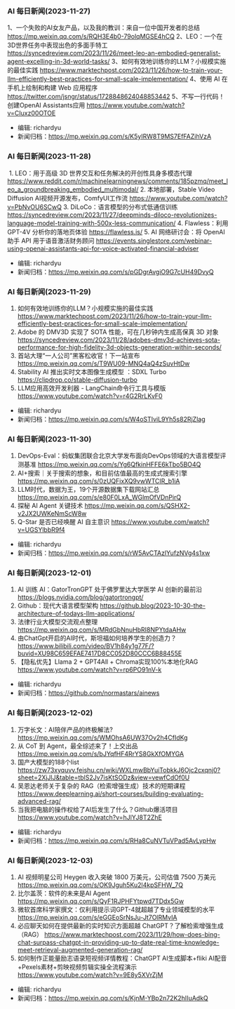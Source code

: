 ### AI 每日新闻(2023-11-27)

1、一个失败的AI女友产品，以及我的教训：来自一位中国开发者的总结 https://mp.weixin.qq.com/s/RQH3E4b0-79olqMGSE4hCQ
2、LEO：一个在3D世界任务中表现出色的多面手特工 https://syncedreview.com/2023/11/26/meet-leo-an-embodied-generalist-agent-excelling-in-3d-world-tasks/
3、如何有效地训练你的LLM？小规模实施的最佳实践 https://www.marktechpost.com/2023/11/26/how-to-train-your-llm-efficiently-best-practices-for-small-scale-implementation/
4、使用 AI 在手机上绘制和构建 Web 应用程序 https://twitter.com/jsngr/status/1728848624048853442
5、不写一行代码！创建OpenAI Assistants应用 https://www.youtube.com/watch?v=CIuxz00OTOE

* 编辑: richardyu
* 新闻归档：https://mp.weixin.qq.com/s/K5yIRW8T9MS7EfFAZihVzA

### AI 每日新闻(2023-11-28)

 1. LEO：用于高级 3D 世界交互和任务解决的开创性具身多模态代理 https://www.reddit.com/r/machinelearningnews/comments/185pzmq/meet_leo_a_groundbreaking_embodied_multimodal/
2. 本地部署，Stable Video Diffusion AI视频开源发布，ComfyUI工作流 https://www.youtube.com/watch?v=PbNvOU6SCwQ
3. DiLoCo：语言模型的分布式低通信训练 https://syncedreview.com/2023/11/27/deepminds-diloco-revolutionizes-language-model-training-with-500x-less-communication/
4. Flawless：利用 GPT-4V 分析你的落地页体验 https://flawless.is/
5. AI 网络研讨会：将 OpenAI 助手 API 用于语音激活财务顾问 https://events.singlestore.com/webinar-using-openai-assistants-api-for-voice-activated-financial-adviser

* 编辑: richardyu
* 新闻归档：https://mp.weixin.qq.com/s/pGDgrAvgiO9G7cUH49DvyQ


### AI 每日新闻(2023-11-29)

1. 如何有效地训练你的LLM？小规模实施的最佳实践 https://www.marktechpost.com/2023/11/26/how-to-train-your-llm-efficiently-best-practices-for-small-scale-implementation/
2. Adobe 的 DMV3D 实现了 SOTA 性能，可在几秒钟内生成高保真 3D 对象 https://syncedreview.com/2023/11/28/adobes-dmv3d-achieves-sota-performance-for-high-fidelity-3d-objects-generation-within-seconds/
3. 首站大理“一人公司”黑客松收官！下一站宣布 https://mp.weixin.qq.com/s/T9WU09-MNQ4aQ4zSuvHtDw
4. Stability AI 推出实时文本图像生成模型 ：SDXL Turbo  https://clipdrop.co/stable-diffusion-turbo
5. LLM应用高效开发利器 - LangChain命令行工具与模版 https://www.youtube.com/watch?v=r4G2RrLKvF0

* 编辑: richardyu
* 新闻归档：https://mp.weixin.qq.com/s/W4oSTIviL9Yh5s82RjZlag


### AI 每日新闻(2023-11-30)

1. DevOps-Eval：蚂蚁集团联合北京大学发布面向DevOps领域的大语言模型评测基准 https://mp.weixin.qq.com/s/Yg6QfkinHFFE6kTbo5BO4Q
2. AI+搜索｜关于搜索的想象，和目前估值最高的生成式搜索引擎 https://mp.weixin.qq.com/s/0zUQFixXQ9vwWTCIR_b1iA
3. LLM时代，数据为王，19个开源数据集下载网站汇总 https://mp.weixin.qq.com/s/e80F0LxA_WGlmOfVDnPirQ
4. 探秘 AI Agent 关键技术 https://mp.weixin.qq.com/s/QSHX2-v2JX2UWKeNmScW8w
5. Q-Star 是否已经唤醒 AI 自主意识 https://www.youtube.com/watch?v=UGSYlbbR9f4

* 编辑: richardyu
* 新闻归档：https://mp.weixin.qq.com/s/rW5AvCTAzlYufzNVg4s1xw


### AI 每日新闻(2023-12-01)

1. AI 训练 AI：GatorTronGPT 处于佛罗里达大学医学 AI 创新的最前沿 https://blogs.nvidia.com/blog/gatortrongpt/
2. Github：现代大语言模型架构 https://github.blog/2023-10-30-the-architecture-of-todays-llm-applications/
3. 法律行业大模型交流观点整理 https://mp.weixin.qq.com/s/MRdGbNnuHbRI8NPYtdaAHw
4. 由ChatGpt开启的AI时代，斯坦福如何培养学生的创造力？ https://www.bilibili.com/video/BV1h84y1g77F/?buvid=XU98C659EFAE7417D8CC052D80CCC6B88455E
5. 【隐私优先】Llama 2 + GPT4All + Chroma实现100%本地化RAG https://www.youtube.com/watch?v=rp6PO91nV-k

* 编辑: richardyu
* 新闻归档：https://github.com/normastars/ainews


### AI 每日新闻(2023-12-02)

1. 万字长文：AI陪伴产品的终极解法? https://mp.weixin.qq.com/s/WMOhsA6UW37Ov2h4CfIdKg
2. 从 CoT 到 Agent，最全综述来了！上交出品 https://mp.weixin.qq.com/s/bJYqfHF4RrYS8GkXfOMYGA
3. 国产大模型的188个list https://zw73xyquvv.feishu.cn/wiki/WXLmwBbYuiTobkkJ6Ojc2cxqnj0?sheet=2XjJlJ&table=tblS2Jv7isKtSODz&view=vewfCdOf0U
4. 吴恩达老师关于复杂的 RAG（检索增强生成）技术的短期课程 https://www.deeplearning.ai/short-courses/building-evaluating-advanced-rag/
5. 当我把电脑的操作权给了AI后发生了什么？Github爆活项目 https://www.youtube.com/watch?v=hJlYJ8T2ZhE

* 编辑: richardyu
* 新闻归档：https://mp.weixin.qq.com/s/RHa8CuNVTuVPad5AvLypHw


### AI 每日新闻(2023-12-03)

1. AI 视频明星公司 Heygen 收入突破 1800 万美元，公司估值 7500 万美元 https://mp.weixin.qq.com/s/OK9Jguh5Ku2l4kpSFHW_7Q
2. 比尔盖茨：软件的未来是AI Agent https://mp.weixin.qq.com/s/QyF1RJPHFYtpwd7TDdx5Gw
3. 微软首席科学家撰文：仅利用提示词GPT-4就超越了专业领域模型的水平 https://mp.weixin.qq.com/s/eGGEoSrNsJu-Jt7OlRMvIA
4. 必应聊天如何在提供最新的实时知识方面超越 ChatGPT？了解检索增强生成 （RAG） https://www.marktechpost.com/2023/11/29/how-does-bing-chat-surpass-chatgpt-in-providing-up-to-date-real-time-knowledge-meet-retrieval-augmented-generation-rag/
5. 如何制作正能量励志语录短视频详情教程：ChatGPT AI生成脚本+fliki AI配音+Pexels素材+剪映视频剪辑实操全流程演示 https://www.youtube.com/watch?v=9E8y5XVrZjM

* 编辑: richardyu
* 新闻归档：https://mp.weixin.qq.com/s/KjnM-YBp2n72K2hIIuAdkQ